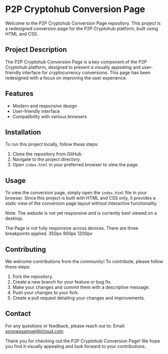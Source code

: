 # P2P Cryptohub Conversion Page

Welcome to the P2P Cryptohub Conversion Page repository. This project is a redesigned conversion page for the P2P Cryptohub platform, built using HTML and CSS.

## Project Description
The P2P Cryptohub Conversion Page is a key component of the P2P Cryptohub platform, designed to present a visually appealing and user-friendly interface for cryptocurrency conversions. This page has been redesigned with a focus on improving the user experience.


## Features
- Modern and responsive design
- User-friendly interface
- Compatibility with various browsers


## Installation
To run this project locally, follow these steps:

1. Clone the repository from GitHub.
2. Navigate to the project directory.
3. Open `index.html` in your preferred browser to view the page.


## Usage
To view the conversion page, simply open the `index.html` file in your browser. Since this project is built with HTML and CSS only, it provides a static view of the conversion page layout without interactive functionality.

Note: The website is not yet responsive and is currently best viewed on a desktop.

The Page is not fully responsive across devices. 
There are three breakpoints applied. 
350px
900px
1200px



## Contributing
We welcome contributions from the community! To contribute, please follow these steps:

1. Fork the repository.
2. Create a new branch for your feature or bug fix.
3. Make your changes and commit them with a descriptive message.
4. Push your changes to your fork.
5. Create a pull request detailing your changes and improvements.


## Contact
For any questions or feedback, please reach out to:
Email: sonowosamuel@icloud.com

Thank you for checking out the P2P Cryptohub Conversion Page! We hope you find it visually appealing and look forward to your contributions.
